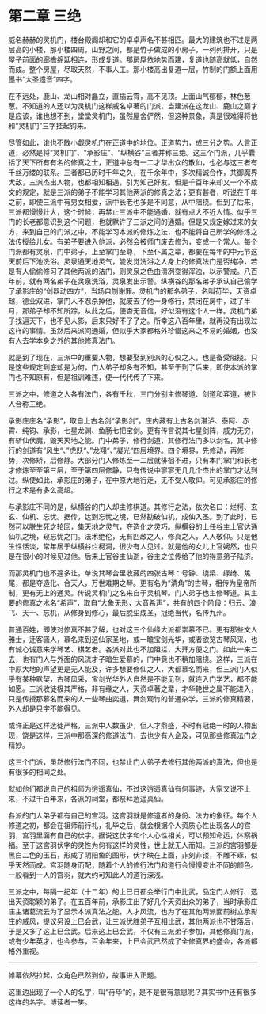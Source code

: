 # 第二章 三绝

威名赫赫的灵机门，楼台殿阁却和它的卓卓声名不甚相匹。最大的建筑也不过是两层高的小楼，那小楼四周，山野之间，都是竹子做成的小房子，一列列排开，只是屋子前面的廊檐绵延相连，形成复道。那房屋依地势而建，复道也随高就低，自然而成。整个房屋，尽取天然，不事人工。那小楼高出复道一层，竹制的门额上面用墨书“大圣遗音”四字。

在不远处，鹿山、龙山相对矗立，直插云霄，高不见顶。上面山气郁郁，林色葱葱。不知道的人还以为灵机门这样威名卓著的门派，当建派在这龙山、鹿山之巅才是应该，谁也想不到，堂堂灵机门，虽然屋舍俨然，但这种景象，真是很难得将他和“灵机门”三字挂起钩来。

尽管如此，谁也不敢小觑灵机门在正道中的地位。正道势力，成三分之势。人言正道，必然是将“灵机门”、“承影庄”、“纵横谷”三者并称三绝。这三个门派，几乎囊括了天下所有有名的修真之士，正道中总有一二才华出众的散仙，也必与这三者有千丝万缕的联系。三者都已历时千年之久，在千余年中，多次精诚合作，共御魔界大敌，三派杰出人物，也都相知相遇，引为知己好友。但是千百年来却又一个不成文的规定，就是三派的弟子不能学习其他两派的修真之法；更有甚者，听说在千年之前，即使三派中有男女相爱，派中长老也多是不同意，从中阻挠。但到了后来，三派都慢慢壮大，这个时候，再禁止三派中不能通婚，就有点大不近人情。似乎三门的长老都意识到这个问题，也就默许了三派之间的通婚。但是又规定嫁过来的女方，来到自己的门派之中，不能学习本派的修炼之法，也不能将自己所学的修炼之法传授给儿女。有弟子要进入他派，必然会被师门废去修为，变成一个常人。每个门派都有灵泉，门中弟子，上至掌门至尊，下至仆属之辈，都要在每年的中元节这天前后下池洗浴。灵泉通天地灵气，能发觉洗浴之人身上的修真法门是否纯净，若是有人偷偷修习了其他两派的法门，则灵泉之色由清冽变得浑浊，以示警戒。八百年前，就有两名弟子在灵泉洗浴，灵泉发出示警。纵横谷的那名弟子承认自己偷学了承影庄的“剑器动四方”，当场自刎谢罪。灵机门的那名弟子，名叫苻毕，天资卓越，德业双进，掌门人不忍杀掉他，就废去了他一身修行，禁闭在房中，过了半月，那弟子却不知所踪，从此之后，便杳无音信，好似没有这个人一样。灵机门弟子找遍天下，也不见人影，后来只好不了了之。所幸这八百年里，就再没有出现过这样的事情。虽然后来派间通婚，但似乎大家都格外珍惜这来之不易的婚姻，也没有人去学本身之外的其他修真法门。

就是到了现在，三派中的重要人物，想要娶到别派的心仪之人，也是备受阻挠。只是这些规定到底却是为何，门人弟子却多有不知，甚至于到了后来，即使本派的掌门也不知原有，但是祖训难违，便一代代传了下来。

三派之中，修道之人各有法门，各有千秋，三门分别主修琴道、剑道和弈道，被世人合称三绝。

承影庄庄名“承影”，取自上古名剑“承影剑”。庄内藏有上古名剑湛泸、泰阿、赤霄、纯钧、承影，七星龙渊、鱼肠七把宝剑。更有传言说其七星剑阵，威力无穷，有斩仙伏魔，毁天灭地之能。门中弟子，修行剑道，其修行法门多以剑名，其中修行的剑道有”风生“、”虎跃“、”龙翔“、”凝光“四层境界。四个境界，先修动，再修势，次修矫，后修静。大部分门人修炼至一二层就徘徊不进，只有本门掌门和长老才修炼至至第三层，至于第四层修静，只有传说中寥寥无几几个杰出的掌门才达到过。纵使如此，承影庄的弟子，在中原大地行走，无不受人敬仰。可见承影庄的修行之术是有多么高超。

与承影庄不同的是，纵横谷的门人却主修棋道。其修行之法，依次名曰：烂柯、玄玄、仙机、忘忧。据传，达到忘忧之境，已然勘破仙机，成仙入圣。到了此时，已然可以脱生死之轮回，集天地之灵气，夺造化之灵巧。纵横谷的上任谷主上官达通仙机之境，窥忘忧之门。法术绝伦，无有匹敌之人，修真之人，人人敬仰。只是他生性恬淡，常年居于纵横谷烂柯洞，很少有人见过。就是他的女儿上官婉然，也只是在很小的时候见过他。后来上官谷主仙逝，谷主之位传给了他的得意弟子陆济。

而那灵机门也不遑多让。单说其琴台里收藏的四张古琴：号钟、绕梁、绿绮、焦尾，都是夺造化、合天人，万世难期之琴。更有名为“清角”的古琴，相传为皇帝所制，更有无上的通灵。传说灵机门之名来自于灵机琴。门人弟子也主修琴道。其主要的修真之术名“希声”，取自“大象无形，大音希声”，共有的四个阶段：归云、浪飞、天一、忘机，从修身到修心，最后脱尘成圣，冠绝当代，名传九州。

普通百姓，即使对修真不甚了解，也对这三个仙缘大派都崇慕不已。更有那些文人雅士，迁客骚人，慕名来到这仙家圣地，或一瞻宝剑光华，或者欲览古琴风采，也有诚心诚意来学琴艺、棋艺者。各派对此也不加阻拦，大开方便之门。如此一来二去，也有门人与外面的风流才子暗生爱慕的，门中竟也不稍加阻挠。这样，三派在中原大地的声望更是无人能及，许多想要修仙之人，大都慕名而来，但三派门人似乎有某种默契，古琴风采，宝剑光华外人自然是不能见到，就连入门学艺，都不能如愿。三派收徒极其严格，非有缘之人，天资卓著之辈，才华艳世之属不能进入，只是传授那慕名而来的人一些琴曲奕道，舞剑观竹的普通杂学。三派的修真精要，外人却是只字不能得见。

或许正是这样选徒严格，三派中人数虽少，但人才鼎盛，不时有冠绝一时的人物出现，饶是这样，三派中那高深的修道法门，去也少有人企及，可见那些修真法门之精妙。

这三个门派，虽然修行法门不同，也禁止门人弟子去修行其他两派的真法，但也是有很多的相同之处。

就如他们都说自己的祖师为逍遥真仙，不过这逍遥真仙有何事迹，大家又说不上来，不过千百年来，各派的祠堂，都祭拜逍遥真仙。

各派的门人弟子都有自己的宫羽。这宫羽就是修道者的身份、法力的象征。每个人修道之初，都会在祖师前行礼，礼毕之后，就会根据个人资质心性出现各人的宫羽，宫羽里面有自己的伏字。据说这伏字和个人心性相关，可以预知命运，体察祸福。至于这宫羽伏字的灵性为何有这样的灵性，世上就无人而知。三派的宫羽都是黑白二色的玉石，形成了阴阳鱼的图形，伏字映在上面，非刻非镂，不雕不琢，似乎天然而成。宫羽随身而配，随着个人的修行法门和道行会慢慢变出不同的颜色。一般看到一人的宫羽，就大约可知此人的道行深浅。

三派之中，每隔一纪年（十二年）的上巳日都会举行门中比武，品定门人修行、选出天资聪颖的弟子。在五百年前，承影庄出了好几个天资出众的弟子，当时承影庄庄主诸葛流云为了显示本派真法之能，人才风流，也为了在其他两派面前树立承影庄的威风，提议另设上巳会武，让三派优胜弟子互相比武，其他两派也不甘落后，于是又多了这上巳会武。后来这上巳会武，不仅有三派弟子参加，其他修真门派，或有少年英才，也会参与，百余年来，上巳会武已然成了全修真界的盛会，各派都格外重视。

---

帷幕依然拉起，众角色已然到位，故事进入正题。

这里边出现了一个人的名字，叫“苻毕”的，是不是很有意思呢？其实书中还有很多这样的名字。博读者一笑。
